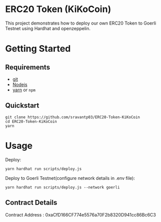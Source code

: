 # ERC20 Token (KiKoCoin)

This project demonstrates how to deploy our own ERC20 Token to Goerli Testnet using Hardhat and openzeppelin.

# Getting Started

## Requirements

- [git](https://git-scm.com/book/en/v2/Getting-Started-Installing-Git)
- [Nodejs](https://nodejs.org/en/)
- [yarn](https://yarnpkg.com/getting-started/install) or `npm`

## Quickstart

```
git clone https://github.com/sravantp03/ERC20-Token-KiKoCoin
cd ERC20-Token-KiKoCoin
yarn
```

# Usage

Deploy:

```
yarn hardhat run scripts/deploy.js
```

Deploy to Goerli Testnet(configure network details in .env file): 

```
yarn hardhat run scripts/deploy.js --network goerli
```

## Contract Details

Contract Address : 0xaCfD166CF774e5576a70F2b8320D941cc86Bc6C3
